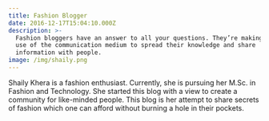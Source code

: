 ```yaml
---
title: Fashion Blogger
date: 2016-12-17T15:04:10.000Z
description: >-
  Fashion bloggers have an answer to all your questions. They’re making great
  use of the communication medium to spread their knowledge and share
  information with people.
image: /img/shaily.png
---
```

Shaily Khera is a fashion enthusiast. Currently, she is pursuing her M.Sc. in Fashion and Technology. She started this blog with a view to create a community for like-minded people. This blog is her attempt to share secrets of fashion which one can afford without burning a hole in their pockets.
